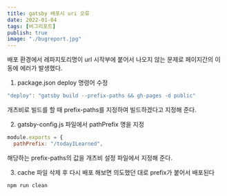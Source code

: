 ```yaml
---
title: gatsby 배포시 uri 오류
date: 2022-01-04
tags: [버그리포트]
publish: true
image: "./bugreport.jpg"
---
```


배포 환경에서 레파지토리명이 url 시작부에 붙어서 나오지 않는 문제로 페이지간의 이동에 에러가 발생했다.

1. package.json deploy 명령어 수정

```js
"deploy": "gatsby build --prefix-paths && gh-pages -d public"
```

개츠비로 빌드를 할 때 prefix-paths를 지정하여 빌드하겠다고 지정해 준다.

2. gatsby-config.js 파일에서 pathPrefix 명을 지정

```js
module.exports = {
  pathPrefix: "/todayILearned",
```

해당하는 prefix-paths의 값을 개츠비 설정 파일에서 지정해 준다.

3. cache 파일 삭제 후 다시 배포 해보면 의도했던 대로 prefix가 붙어서 배포된다

```
npm run clean
```
